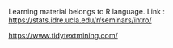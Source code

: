 Learning material belongs to R language.
Link : https://stats.idre.ucla.edu/r/seminars/intro/


https://www.tidytextmining.com/	

